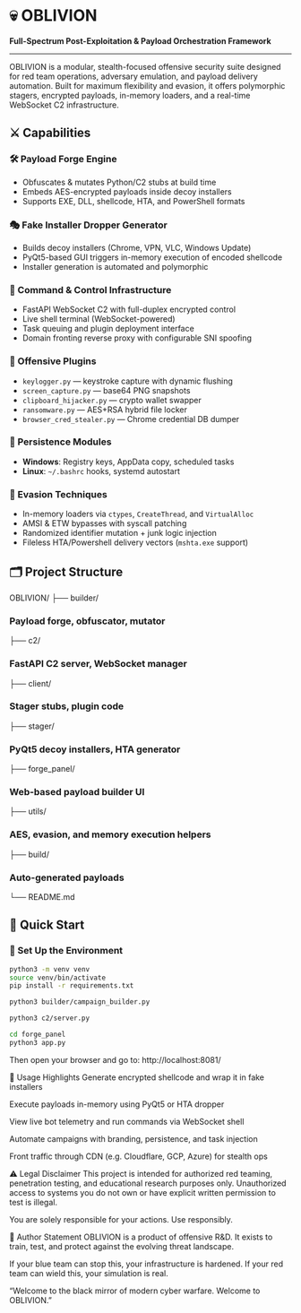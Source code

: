 # 💀 OBLIVION
**Full-Spectrum Post-Exploitation & Payload Orchestration Framework**

---

OBLIVION is a modular, stealth-focused offensive security suite designed for red team operations, adversary emulation, and payload delivery automation. Built for maximum flexibility and evasion, it offers polymorphic stagers, encrypted payloads, in-memory loaders, and a real-time WebSocket C2 infrastructure.



## ⚔️ Capabilities

### 🛠️ Payload Forge Engine
- Obfuscates & mutates Python/C2 stubs at build time
- Embeds AES-encrypted payloads inside decoy installers
- Supports EXE, DLL, shellcode, HTA, and PowerShell formats

### 🎭 Fake Installer Dropper Generator
- Builds decoy installers (Chrome, VPN, VLC, Windows Update)
- PyQt5-based GUI triggers in-memory execution of encoded shellcode
- Installer generation is automated and polymorphic

### 📡 Command & Control Infrastructure
- FastAPI WebSocket C2 with full-duplex encrypted control
- Live shell terminal (WebSocket-powered)
- Task queuing and plugin deployment interface
- Domain fronting reverse proxy with configurable SNI spoofing

### 🧩 Offensive Plugins
- `keylogger.py` — keystroke capture with dynamic flushing  
- `screen_capture.py` — base64 PNG snapshots  
- `clipboard_hijacker.py` — crypto wallet swapper  
- `ransomware.py` — AES+RSA hybrid file locker  
- `browser_cred_stealer.py` — Chrome credential DB dumper  

### 🧬 Persistence Modules
- **Windows**: Registry keys, AppData copy, scheduled tasks  
- **Linux**: `~/.bashrc` hooks, systemd autostart  

### 👻 Evasion Techniques
- In-memory loaders via `ctypes`, `CreateThread`, and `VirtualAlloc`
- AMSI & ETW bypasses with syscall patching
- Randomized identifier mutation + junk logic injection
- Fileless HTA/Powershell delivery vectors (`mshta.exe` support)

## 🗂️ Project Structure



OBLIVION/
├── builder/           
### Payload forge, obfuscator, mutator

├── c2/                
### FastAPI C2 server, WebSocket manager

├── client/            
### Stager stubs, plugin code

├── stager/            
### PyQt5 decoy installers, HTA generator

├── forge_panel/       
### Web-based payload builder UI

├── utils/             
### AES, evasion, and memory execution helpers

├── build/             
### Auto-generated payloads

└── README.md



## 🚀 Quick Start

### 🔧 Set Up the Environment



```bash
python3 -m venv venv
source venv/bin/activate
pip install -r requirements.txt

```

```bash
python3 builder/campaign_builder.py

```

```bash
python3 c2/server.py

```

```bash
cd forge_panel
python3 app.py

```

Then open your browser and go to:
http://localhost:8081/

🧠 Usage Highlights
Generate encrypted shellcode and wrap it in fake installers

Execute payloads in-memory using PyQt5 or HTA dropper

View live bot telemetry and run commands via WebSocket shell

Automate campaigns with branding, persistence, and task injection

Front traffic through CDN (e.g. Cloudflare, GCP, Azure) for stealth ops

⚠️ Legal Disclaimer
This project is intended for authorized red teaming, penetration testing, and educational research purposes only.
Unauthorized access to systems you do not own or have explicit written permission to test is illegal.

You are solely responsible for your actions. Use responsibly.

🧬 Author Statement
OBLIVION is a product of offensive R&D. It exists to train, test, and protect against the evolving threat landscape.

If your blue team can stop this, your infrastructure is hardened.
If your red team can wield this, your simulation is real.

“Welcome to the black mirror of modern cyber warfare. Welcome to OBLIVION.”
